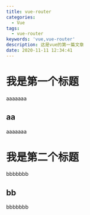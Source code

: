 ```yaml
---
title: vue-router
categories:
  - Vue
tags:
  - vue-router
keywords: 'vue,vue-router'
description: 这是vue的第一篇文章
date: 2020-11-11 12:34:41
---
```


# 我是第一个标题

aaaaaaa

## aa

aaaaaaa

# 我是第二个标题

bbbbbbb

## bb

bbbbbbb

